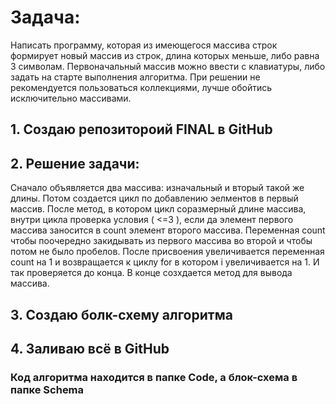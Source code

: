 # Задача:
Написать программу, которая из имеющегося массива строк формирует новый массив из строк, длина которых меньше, либо равна 3 символам. Первоначальный массив можно ввести с клавиатуры, либо задать на старте выполнения алгоритма. При решении не рекомендуется пользоваться коллекциями, лучше обойтись исключительно массивами.

## 1. Создаю репозитороий FINAL в GitHub

## 2. Решение задачи:
Сначало объявляется два массива: изначальный и вторый такой же длины. Потом создается цикл по добавлению эелментов в первый массив. После метод, в котором цикл соразмерный длине массива, внутри цикла проверка условия ( <=3 ), если да элемент первого массива заносится в count элемент второго массива. Переменная count чтобы поочередно закидывать из первого массива во второй и чтобы потом не было пробелов. После присвоения увеличивается переменная count на 1 и возвращается к циклу for в котором i увеличивается на 1. И так проверяется до конца. В конце созхдается метод для вывода массива.

## 3. Создаю болк-схему алгоритма

## 4. Заливаю всё в GitHub

### Код алгоритма находится в папке Code, а блок-схема в папке Schema